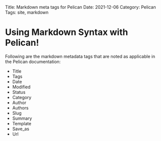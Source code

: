 Title: Markdown meta tags for Pelican
Date: 2021-12-06
Category: Pelican
Tags: site, markdown

# Using Markdown Syntax with Pelican!

Following are the markdown metadata tags that are noted as applicable in the Pelican documentation:

- Title
- Tags
- Date
- Modified
- Status
- Category
- Author
- Authors
- Slug
- Summary
- Template
- Save_as
- Url
